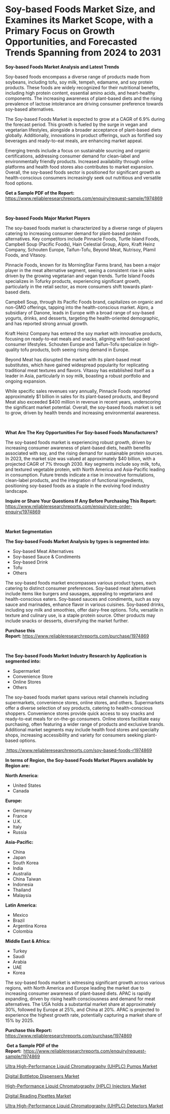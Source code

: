 <p><h1>Soy-based Foods Market Size, and Examines its Market Scope, with a Primary Focus on Growth Opportunities, and Forecasted Trends Spanning from 2024 to 2031</h1></p><p><strong>Soy-based Foods Market Analysis and Latest Trends</strong></p>
<p><p>Soy-based foods encompass a diverse range of products made from soybeans, including tofu, soy milk, tempeh, edamame, and soy protein products. These foods are widely recognized for their nutritional benefits, including high protein content, essential amino acids, and heart-healthy components. The increasing awareness of plant-based diets and the rising prevalence of lactose intolerance are driving consumer preference towards soy-based alternatives.</p><p>The Soy-based Foods Market is expected to grow at a CAGR of 6.9% during the forecast period. This growth is fueled by the surge in vegan and vegetarian lifestyles, alongside a broader acceptance of plant-based diets globally. Additionally, innovations in product offerings, such as fortified soy beverages and ready-to-eat meals, are enhancing market appeal.</p><p>Emerging trends include a focus on sustainable sourcing and organic certifications, addressing consumer demand for clean-label and environmentally friendly products. Increased availability through online platforms and health food stores also contributes to market expansion. Overall, the soy-based foods sector is positioned for significant growth as health-conscious consumers increasingly seek out nutritious and versatile food options.</p></p>
<p><strong>Get a Sample PDF of the Report:&nbsp;</strong> <a href="https://www.reliableresearchreports.com/enquiry/request-sample/1974869?utm_campaign=1565&utm_medium=2&utm_source=Github&utm_content=ia&utm_term=25102024&utm_id=soy-based-foods">https://www.reliableresearchreports.com/enquiry/request-sample/1974869</a></p>
<p>&nbsp;</p>
<p><strong>Soy-based Foods Major Market Players</strong></p>
<p><p>The soy-based foods market is characterized by a diverse range of players catering to increasing consumer demand for plant-based protein alternatives. Key competitors include Pinnacle Foods, Turtle Island Foods, Campbell Soup (Pacific Foods), Hain Celestial Group, Alpro, Kraft Heinz Company, Schouten Europe, Taifun-Tofu, Beyond Meat, Nutrisoy, Plamil Foods, and Vitasoy.</p><p>Pinnacle Foods, known for its MorningStar Farms brand, has been a major player in the meat alternative segment, seeing a consistent rise in sales driven by the growing vegetarian and vegan trends. Turtle Island Foods specializes in Tofurky products, experiencing significant growth, particularly in the retail sector, as more consumers shift towards plant-based diets.</p><p>Campbell Soup, through its Pacific Foods brand, capitalizes on organic and non-GMO offerings, tapping into the health-conscious market. Alpro, a subsidiary of Danone, leads in Europe with a broad range of soy-based yogurts, drinks, and desserts, targeting the health-oriented demographic, and has reported strong annual growth.</p><p>Kraft Heinz Company has entered the soy market with innovative products, focusing on ready-to-eat meals and snacks, aligning with fast-paced consumer lifestyles. Schouten Europe and Taifun-Tofu specialize in high-quality tofu products, both seeing rising demand in Europe.</p><p>Beyond Meat has disrupted the market with its plant-based meat substitutes, which have gained widespread popularity for replicating traditional meat textures and flavors. Vitasoy has established itself as a leader in Asia, particularly in soy milk, boasting a robust portfolio and ongoing expansion.</p><p>While specific sales revenues vary annually, Pinnacle Foods reported approximately $1 billion in sales for its plant-based products, and Beyond Meat also exceeded $400 million in revenue in recent years, underscoring the significant market potential. Overall, the soy-based foods market is set to grow, driven by health trends and increasing environmental awareness.</p></p>
<p>&nbsp;</p>
<p><strong>What Are The Key Opportunities For Soy-based Foods Manufacturers?</strong></p>
<p><p>The soy-based foods market is experiencing robust growth, driven by increasing consumer awareness of plant-based diets, health benefits associated with soy, and the rising demand for sustainable protein sources. In 2023, the market size was valued at approximately $40 billion, with a projected CAGR of 7% through 2030. Key segments include soy milk, tofu, and textured vegetable protein, with North America and Asia-Pacific leading in consumption. Future trends indicate a rise in innovative formulations, clean-label products, and the integration of functional ingredients, positioning soy-based foods as a staple in the evolving food industry landscape.</p></p>
<p><strong>Inquire or Share Your Questions If Any Before Purchasing This Report:</strong> <a href="https://www.reliableresearchreports.com/enquiry/pre-order-enquiry/1974869?utm_campaign=1565&utm_medium=2&utm_source=Github&utm_content=ia&utm_term=25102024&utm_id=soy-based-foods">https://www.reliableresearchreports.com/enquiry/pre-order-enquiry/1974869</a></p>
<p>&nbsp;</p>
<p><strong>Market Segmentation</strong></p>
<p><strong>The Soy-based Foods Market Analysis by types is segmented into:</strong></p>
<p><ul><li>Soy-based Meat Alternatives</li><li>Soy-based Sauce & Condiments</li><li>Soy-based Drink</li><li>Tofu‎</li><li>Others</li></ul></p>
<p><p>The soy-based foods market encompasses various product types, each catering to distinct consumer preferences. Soy-based meat alternatives include items like burgers and sausages, appealing to vegetarians and health-conscious eaters. Soy-based sauces and condiments, such as soy sauce and marinades, enhance flavor in various cuisines. Soy-based drinks, including soy milk and smoothies, offer dairy-free options. Tofu, versatile in texture and culinary use, is a staple protein source. Other products may include snacks or desserts, diversifying the market further.</p></p>
<p><strong>Purchase this Report:&nbsp;</strong><a href="https://www.reliableresearchreports.com/purchase/1974869?utm_campaign=1565&utm_medium=2&utm_source=Github&utm_content=ia&utm_term=25102024&utm_id=soy-based-foods">https://www.reliableresearchreports.com/purchase/1974869</a></p>
<p>&nbsp;</p>
<p><strong>The Soy-based Foods Market Industry Research by Application is segmented into:</strong></p>
<p><ul><li>Supermarket</li><li>Convenience Store</li><li>Online Stores</li><li>Others</li></ul></p>
<p><p>The soy-based foods market spans various retail channels including supermarkets, convenience stores, online stores, and others. Supermarkets offer a diverse selection of soy products, catering to health-conscious shoppers. Convenience stores provide quick access to soy snacks and ready-to-eat meals for on-the-go consumers. Online stores facilitate easy purchasing, often featuring a wider range of products and exclusive brands. Additional market segments may include health food stores and specialty shops, increasing accessibility and variety for consumers seeking plant-based options.</p></p>
<p><a href="https://www.reliableresearchreports.com/soy-based-foods-r1974869?utm_campaign=1565&utm_medium=2&utm_source=Github&utm_content=ia&utm_term=25102024&utm_id=soy-based-foods">&nbsp;https://www.reliableresearchreports.com/soy-based-foods-r1974869</a></p>
<p><strong>In terms of Region, the Soy-based Foods Market Players available by Region are:</strong></p>
<p>
    <p> <strong> North America: </strong>
        <ul>
            <li>United States</li>
            <li>Canada</li>
        </ul>
        </p> 
    <p> <strong> Europe: </strong>
        <ul>
            <li>Germany</li>
            <li>France</li>
            <li>U.K.</li>
            <li>Italy</li>
            <li>Russia</li>
        </ul>
        </p> 
    <p> <strong> Asia-Pacific: </strong>
        <ul>
            <li>China</li>
            <li>Japan</li>
            <li>South Korea</li>
            <li>India</li>
            <li>Australia</li>
            <li>China Taiwan</li>
            <li>Indonesia</li>
            <li>Thailand</li>
            <li>Malaysia</li>
        </ul>
        </p> 
    <p> <strong> Latin America: </strong>
        <ul>
            <li>Mexico</li>
            <li>Brazil</li>
            <li>Argentina Korea</li>
            <li>Colombia</li>
        </ul>
        </p> 
    <p> <strong> Middle East & Africa: </strong>
        <ul>
            <li>Turkey</li>
            <li>Saudi</li>
            <li>Arabia</li>
            <li>UAE</li>
            <li>Korea</li>
        </ul>
    </p>
    </p>
<p><p>The soy-based foods market is witnessing significant growth across various regions, with North America and Europe leading the market due to increasing consumer awareness of plant-based diets. APAC is rapidly expanding, driven by rising health consciousness and demand for meat alternatives. The USA holds a substantial market share at approximately 30%, followed by Europe at 25%, and China at 20%. APAC is projected to experience the highest growth rate, potentially capturing a market share of 15% by 2025.</p></p>
<p><strong>Purchase this Report: </strong><a href="https://www.reliableresearchreports.com/purchase/1974869?utm_campaign=1565&utm_medium=2&utm_source=Github&utm_content=ia&utm_term=25102024&utm_id=soy-based-foods">https://www.reliableresearchreports.com/purchase/1974869</a></p>
<p>&nbsp;<strong>Get a Sample PDF of the Report:&nbsp;&nbsp;</strong><a href="https://www.reliableresearchreports.com/enquiry/request-sample/1974869?utm_campaign=1565&utm_medium=2&utm_source=Github&utm_content=ia&utm_term=25102024&utm_id=soy-based-foods">https://www.reliableresearchreports.com/enquiry/request-sample/1974869</a></p>
<p><strong></strong></p>
<p><p><a href="https://www.linkedin.com/pulse/ultra-high-performance-liquid-chromatography-uhplc-pumps-market-bzbjc?utm_campaign=1565&utm_medium=2&utm_source=Github&utm_content=ia&utm_term=25102024&utm_id=soy-based-foods">Ultra High-Performance Liquid Chromatography (UHPLC) Pumps Market</a></p><p><a href="https://www.linkedin.com/pulse/decoding-digital-bottletop-dispensers-market-signals-growth-algorithms-s5xyc?utm_campaign=1565&utm_medium=2&utm_source=Github&utm_content=ia&utm_term=25102024&utm_id=soy-based-foods">Digital Bottletop Dispensers Market</a></p><p><a href="https://www.linkedin.com/pulse/global-high-performance-liquid-chromatography-hplc-injectors-6zfzc?utm_campaign=1565&utm_medium=2&utm_source=Github&utm_content=ia&utm_term=25102024&utm_id=soy-based-foods">High-Performance Liquid Chromatography (HPLC) Injectors Market</a></p><p><a href="https://www.linkedin.com/pulse/global-perspectives-digital-reading-pipettes-market-trends-diwcc?utm_campaign=1565&utm_medium=2&utm_source=Github&utm_content=ia&utm_term=25102024&utm_id=soy-based-foods">Digital Reading Pipettes Market</a></p><p><a href="https://www.linkedin.com/pulse/ultra-high-performance-liquid-chromatography-uhplc-detectors-industry-nwoyc?utm_campaign=1565&utm_medium=2&utm_source=Github&utm_content=ia&utm_term=25102024&utm_id=soy-based-foods">Ultra High-Performance Liquid Chromatography (UHPLC) Detectors Market</a></p></p>